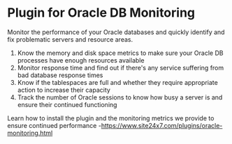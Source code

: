 Plugin for Oracle DB Monitoring
=====================================

Monitor the performance of your Oracle databases and quickly identify and fix problematic servers and resource areas.

1. Know the memory and disk space metrics to make sure your Oracle DB processes have enough resources available
2. Monitor response time and find out if there's any service suffering from bad database response times
3. Know if the tablespaces are full and whether they require appropriate action to increase their capacity
4. Track the number of Oracle sessions to know how busy a server is and ensure their continued functioning

Learn how to install the plugin and the monitoring metrics we provide to ensure continued performance -https://www.site24x7.com/plugins/oracle-monitoring.html
